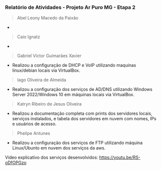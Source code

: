 ### Relatório de Atividades - Projeto Ar Puro MG - Etapa 2
> Abel Leony Macedo da Paixão
-
 
> Caio Ignatz 
-

> Gabriel Víctor Guimarães Xavier

- Realizou a configuração de DHCP e VoIP utilizando maquinas linux/debian locais via VirtualBox.

> Iago Oliveira de Almeida
- Realizou a configuração dos serviços de AD/DNS utilizando Windows Server 2022/Windows 10 em máquinas locais via VirtualBox.

> Katryn Ribeiro de Jesus Oliveira 
- Realizou a documentação completa com prints dos servidores locais, serviços instalados, e tabela dos servidores em nuvem com nomes, IPs e usuários de acesso.

> Phelipe Antunes
-  Realizou a configuração dos serviços de FTP utilizando máquina Linux/Ubunto em nuvem dos serviços da aws.


Video explicativo dos serviços desenvolvidos: https://youtu.be/RS-oDfOPGzo
